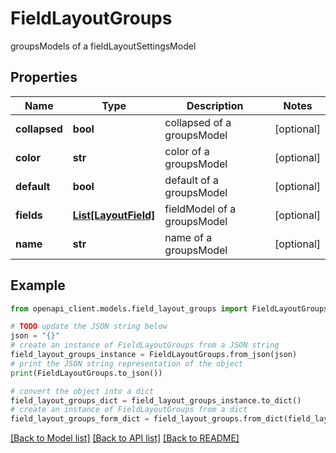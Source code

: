# FieldLayoutGroups

groupsModels of a fieldLayoutSettingsModel

## Properties

Name | Type | Description | Notes
------------ | ------------- | ------------- | -------------
**collapsed** | **bool** | collapsed of a groupsModel | [optional] 
**color** | **str** | color of a groupsModel | [optional] 
**default** | **bool** | default of a groupsModel | [optional] 
**fields** | [**List[LayoutField]**](LayoutField.md) | fieldModel of a groupsModel | [optional] 
**name** | **str** | name of a groupsModel | [optional] 

## Example

```python
from openapi_client.models.field_layout_groups import FieldLayoutGroups

# TODO update the JSON string below
json = "{}"
# create an instance of FieldLayoutGroups from a JSON string
field_layout_groups_instance = FieldLayoutGroups.from_json(json)
# print the JSON string representation of the object
print(FieldLayoutGroups.to_json())

# convert the object into a dict
field_layout_groups_dict = field_layout_groups_instance.to_dict()
# create an instance of FieldLayoutGroups from a dict
field_layout_groups_form_dict = field_layout_groups.from_dict(field_layout_groups_dict)
```
[[Back to Model list]](../README.md#documentation-for-models) [[Back to API list]](../README.md#documentation-for-api-endpoints) [[Back to README]](../README.md)


